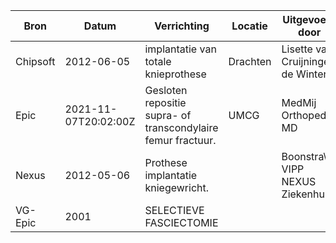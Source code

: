 | Bron | Datum | Verrichting | Locatie | Uitgevoerd door | +Verrichtingcode | +Lateraliteit |
|------|-------|-------------|---------|-----------------|------------------|---------------|
| Chipsoft | 2012-06-05 | implantatie van totale knieprothese | Drachten | Lisette van Cruijningen de Winter | urn:oid:2.16.840.1.113883.2.4.3.120.5.3#00090991 implantatie van totale knieprot... | Links |
| Epic | 2021-11-07T20:02:00Z | Gesloten repositie supra- of transcondylaire femur fractuur. | UMCG | MedMij Orthopedie, MD | http://snomed.info/sct#46866001 Gesloten repositie supra- of transcondylaire fem... | Rechts |
| Nexus | 2012-05-06 | Prothese implantatie kniegewricht. |  | Boonstra\n VIPP NEXUS Ziekenhuis | urn:oid:2.16.840.1.113883.2.4.3.27.15.5#038663 Prothese implantatie kniegewricht... |  |
| VG-Epic | 2001 | SELECTIEVE FASCIECTOMIE |  |  |  |  |